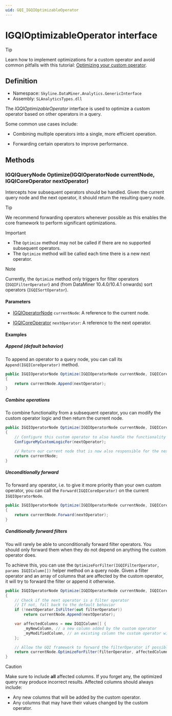 ```yaml
---
uid: GQI_IGQIOptimizableOperator
---
```


# IGQIOptimizableOperator interface

> [!TIP]
> Learn how to implement optimizations for a custom operator and avoid common pitfalls with this tutorial: [Optimizing your custom operator](xref:Custom_Operator_Tutorial).

## Definition

- Namespace: `Skyline.DataMiner.Analytics.GenericInterface`
- Assembly: `SLAnalyticsTypes.dll`

The *IGQIOptimizableOperator* interface is used to optimize a custom operator based on other operators in a query.

Some common use cases include:

- Combining multiple operators into a single, more efficient operation.

- Forwarding certain operators to improve performance.

## Methods

### IGQIQueryNode Optimize(IGQIOperatorNode currentNode, IGQICoreOperator nextOperator)

Intercepts how subsequent operators should be handled. Given the current query node and the next operator, it should return the resulting query node.

> [!TIP]
> We recommend forwarding operators whenever possible as this enables the core framework to perform significant optimizations.

> [!IMPORTANT]
>
> - The `Optimize` method may not be called if there are no supported subsequent operators.
> - The `Optimize` method will be called each time there is a new next operator.

> [!NOTE]
> Currently, the `Optimize` method only triggers for filter operators (`IGQIFilterOperator`) and (from DataMiner 10.4.0/10.4.1 onwards<!-- RN 37806 -->) sort operators (`IGQISortOperator`).

#### Parameters

- [IGQIOperatorNode](xref:GQI_IGQIOperatorNode) `currentNode`: A reference to the current node.

- [IGQICoreOperator](xref:GQI_IGQICoreOperator) `nextOperator`: A reference to the next operator.

#### Examples

##### Append (default behavior)

To append an operator to a query node, you can call its `Append(IGQICoreOperator)` method.

```csharp
public IGQIOperatorNode Optimize(IGQIOperatorNode currentNode, IGQICoreOperator nextOperator)
{
    return currentNode.Append(nextOperator);
}
```

##### Combine operations

To combine functionality from a subsequent operator, you can modify the custom operator logic and then return the current node.

```csharp
public IGQIOperatorNode Optimize(IGQIOperatorNode currentNode, IGQICoreOperator nextOperator)
{
    // Configure this custom operator to also handle the functionality of the next operator
    ConfigureMyCustomLogicFor(nextOperator);

    // Return our current node that is now also responsible for the next operation
    return currentNode;
}
```

##### Unconditionally forward

To forward any operator, i.e. to give it more priority than your own custom operator, you can call the `Forward(IGQICoreOperator)` on the current `IGQIOperatorNode`.

```csharp
public IGQIOperatorNode Optimize(IGQIOperatorNode currentNode, IGQICoreOperator nextOperator)
{
    return currentNode.Forward(nextOperator);
}
```

##### Conditionally forward filters

You will rarely be able to unconditionally forward filter operators. You should only forward them when they do not depend on anything the custom operator does.

To achieve this, you can use the `OptimizeForFilter(IGQIFilterOperator, params IGQIColumn[])` helper method on a query node. Given a filter operator and an array of columns that are affected by the custom operator, it will try to forward the filter or append it otherwise.

```csharp
public IGQIOperatorNode Optimize(IGQIOperatorNode currentNode, IGQICoreOperator nextOperator)
{
    // Check if the next operator is a filter operator
    // If not, fall back to the default behavior
    if (!nextOperator.IsFilter(out filterOperator))
        return currentNode.Append(nextOperator);

    var affectedColumns = new IGQIColumn[] {
        _myNewColumn, // a new column added by the custom operator
        _myModifiedColumn, // an existing column the custom operator will modify
    };

    // Allow the GQI framework to forward the filterOperator if possible
    return currentNode.OptimizeForFilter(filterOperator, affectedColumns);
}
```

> [!CAUTION]
> Make sure to include **all** affected columns. If you forget any, the optimized query may produce incorrect results. Affected columns should always include:
>
> - Any new columns that will be added by the custom operator.
> - Any columns that may have their values changed by the custom operator.
